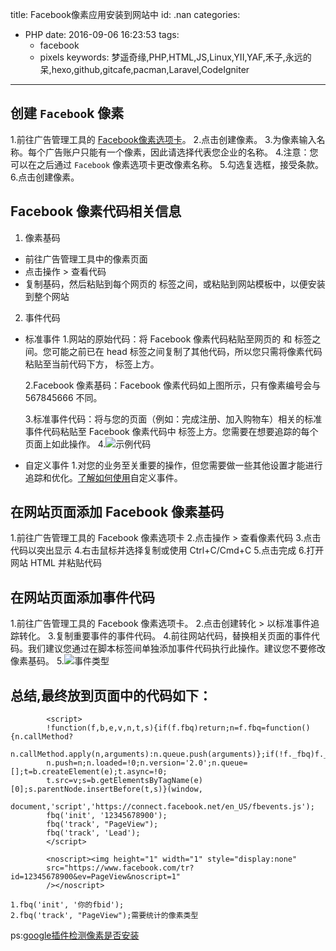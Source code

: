 title: Facebook像素应用安装到网站中
id: .nan
categories:
  - PHP
date: 2016-09-06 16:23:53
tags: 
	- facebook
	- pixels
keywords: 梦遥奇缘,PHP,HTML,JS,Linux,YII,YAF,禾子,永远的呆,hexo,github,gitcafe,pacman,Laravel,CodeIgniter
---

## 创建 `Faceboo`k 像素

1.前往广告管理工具的 [Facebook像素选项卡](https://www.facebook.com/ads/manager/pixel/facebook_pixel)。
2.点击创建像素。
3.为像素输入名称。每个广告账户只能有一个像素，因此请选择代表您企业的名称。
4.注意：您可以在之后通过 `Facebook` 像素选项卡更改像素名称。
5.勾选复选框，接受条款。
6.点击创建像素。

## Facebook 像素代码相关信息

1. 像素基码
+ 前往广告管理工具中的像素页面
+ 点击操作 > 查看代码
+ 复制基码，然后粘贴到每个网页的 <head> 标签之间，或粘贴到网站模板中，以便安装到整个网站

2. 事件代码
+ 标准事件
	1.网站的原始代码：将 Facebook 像素代码粘贴至网页的 <head> 和 </head> 标签之间。您可能之前已在 head 标签之间复制了其他代码，所以您只需将像素代码粘贴至当前代码下方，</head> 标签上方。

	2.Facebook 像素基码：Facebook 像素代码如上图所示，只有像素编号会与 567845666 不同。

	3.标准事件代码：将与您的页面（例如：完成注册、加入购物车）相关的标准事件代码粘贴至 Facebook 像素代码中 </script> 标签上方。您需要在想要追踪的每个页面上如此操作。
	4.![示例代码](http://source.shengxuezixun.com/images/facebook_pixels.jpg?imageMogr2/thumbnail/600x600)

+ 自定义事件
	1.对您的业务至关重要的操作，但您需要做一些其他设置才能进行追踪和优化。[了解如何使用](https://developers.facebook.com/docs/facebook-pixel/api-reference#events)自定义事件。

## 在网站页面添加 Facebook 像素基码

1.前往广告管理工具的 Facebook 像素选项卡
2.点击操作 > 查看像素代码
3.点击代码以突出显示
4.右击鼠标并选择复制或使用 Ctrl+C/Cmd+C
5.点击完成
6.打开网站 HTML 并粘贴代码

## 在网站页面添加事件代码

1.前往广告管理工具的 Facebook 像素选项卡。
2.点击创建转化 > 以标准事件追踪转化。
3.复制重要事件的事件代码。
4.前往网站代码，替换相关页面的事件代码。我们建议您通过在脚本标签间单独添加事件代码执行此操作。建议您不要修改像素基码。
5.![事件类型](http://source.shengxuezixun.com/images/facebook_lead.png?imageMogr2/thumbnail/600x600)

## 总结,最终放到页面中的代码如下：

			<script>
		    !function(f,b,e,v,n,t,s){if(f.fbq)return;n=f.fbq=function(){n.callMethod?
		    n.callMethod.apply(n,arguments):n.queue.push(arguments)};if(!f._fbq)f._fbq=n;
		    n.push=n;n.loaded=!0;n.version='2.0';n.queue=[];t=b.createElement(e);t.async=!0;
		    t.src=v;s=b.getElementsByTagName(e)[0];s.parentNode.insertBefore(t,s)}(window,
		    document,'script','https://connect.facebook.net/en_US/fbevents.js');
		    fbq('init', '12345678900');
		    fbq('track', "PageView");
		    fbq('track', 'Lead');
		    </script>

		    <noscript><img height="1" width="1" style="display:none"
		    src="https://www.facebook.com/tr?id=12345678900&ev=PageView&noscript=1"
		    /></noscript>

	1.fbq('init', '你的fbid');
	2.fbq('track', "PageView");需要统计的像素类型


ps:[google插件检测像素是否安装](https://chrome.google.com/webstore/detail/facebook-pixel-helper/fdgfkebogiimcoedlicjlajpkdmockpc)


